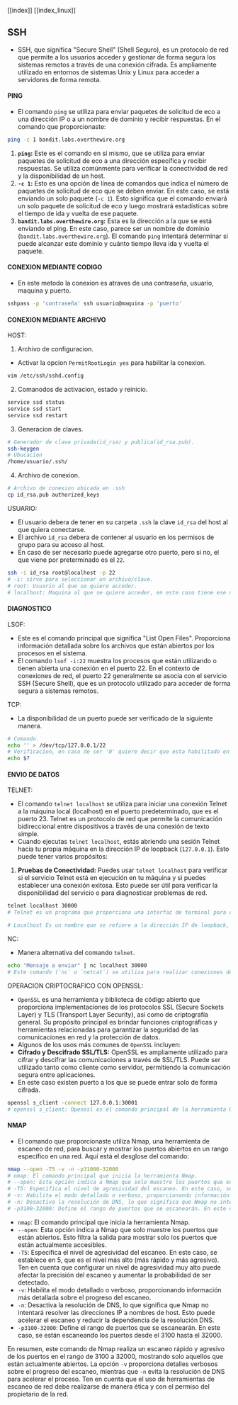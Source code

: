 [[index]]
[[index_linux]]

## SSH
- SSH, que significa "Secure Shell" (Shell Seguro), es un protocolo de red que permite a los usuarios acceder y gestionar de forma segura los sistemas remotos a través de una conexión cifrada. Es ampliamente utilizado en entornos de sistemas Unix y Linux para acceder a servidores de forma remota.


#### **PING**
- El comando `ping` se utiliza para enviar paquetes de solicitud de eco a una dirección IP o a un nombre de dominio y recibir respuestas. En el comando que proporcionaste:
```bash
ping -c 1 bandit.labs.overthewire.org
```
1. **`ping`:** Este es el comando en sí mismo, que se utiliza para enviar paquetes de solicitud de eco a una dirección específica y recibir respuestas. Se utiliza comúnmente para verificar la conectividad de red y la disponibilidad de un host.
2. **`-c 1`:** Esto es una opción de línea de comandos que indica el número de paquetes de solicitud de eco que se deben enviar. En este caso, se está enviando un solo paquete (`-c 1`). Esto significa que el comando enviará un solo paquete de solicitud de eco y luego mostrará estadísticas sobre el tiempo de ida y vuelta de ese paquete.
3. **`bandit.labs.overthewire.org`:** Esta es la dirección a la que se está enviando el ping. En este caso, parece ser un nombre de dominio (`bandit.labs.overthewire.org`). El comando `ping` intentará determinar si puede alcanzar este dominio y cuánto tiempo lleva ida y vuelta el paquete.


#### **CONEXION MEDIANTE CODIGO**
- En este metodo la conexion es atraves de una contraseña, usuario, maquina y puerto. 
```bash
sshpass -p 'contraseña' ssh usuario@maquina -p 'puerto'
```


#### **CONEXION MEDIANTE ARCHIVO**

HOST:
1. Archivo de configuracion.
- Activar la opcion `PermitRootLogin yes` para habilitar la conexion.
```bash
vim /etc/ssh/sshd.config
``` 
2. Comanodos de activacion, estado y reinicio. 
```bash
service ssd status
service ssd start
service ssd restart
``` 
3. Generacion de claves.
```bash
# Generador de clave privada(id_rsa) y publica(id_rsa.pub).
ssh-keygen
# Ubucacion
/home/usuario/.ssh/
```
4. Archivo de conexion.
```bash
# Archivo de conexion ubicada en .ssh
cp id_rsa.pub authorized_keys
```


USUARIO:
- El usuario debera de tener en su carpeta `.ssh` la clave `id_rsa` del host al que quiera conectarse.
- El archivo `id_rsa` debera de contener al usuario en los permisos de grupo para su acceso al host.
- En caso de ser necesario puede agregarse otro puerto, pero si no, el que viene por preterminado es el `22`.
```bash
ssh -i id_rsa root@localhost -p 22
# -i: sirve para seleccionar un archivo/clave.
# root: Usuario al que se quiere acceder.
# localhost: Maquina al que se quiere acceder, en este caso tiene ese nombre debido a que ya se esta dentro de la misma.
``` 



#### **DIAGNOSTICO**

LSOF:
- Este es el comando principal que significa "List Open Files". Proporciona información detallada sobre los archivos que están abiertos por los procesos en el sistema.
- El comando `lsof -i:22` muestra los procesos que están utilizando o tienen abierta una conexión en el puerto 22. En el contexto de conexiones de red, el puerto 22 generalmente se asocia con el servicio SSH (Secure Shell), que es un protocolo utilizado para acceder de forma segura a sistemas remotos.

TCP:
- La disponibilidad de un puerto puede ser verificado de la siguiente manera.
```bash
# Comando. 
echo '' > /dev/tcp/127.0.0.1/22
# Verificacion, en caso de ser '0' quiere decir que esta habilitado en caso contrario sera un '1'.
echo $?
```


#### **ENVIO DE DATOS**

TELNET:
- El comando `telnet localhost` se utiliza para iniciar una conexión Telnet a la máquina local (localhost) en el puerto predeterminado, que es el puerto 23. Telnet es un protocolo de red que permite la comunicación bidireccional entre dispositivos a través de una conexión de texto simple.
- Cuando ejecutas `telnet localhost`, estás abriendo una sesión Telnet hacia tu propia máquina en la dirección IP de loopback (`127.0.0.1`). Esto puede tener varios propósitos:
1. **Pruebas de Conectividad:** Puedes usar `telnet localhost` para verificar si el servicio Telnet está en ejecución en tu máquina y si puedes establecer una conexión exitosa. Esto puede ser útil para verificar la disponibilidad del servicio o para diagnosticar problemas de red.
```bash 
telnet localhost 30000
# Telnet es un programa que proporciona una interfaz de terminal para conectarse a servidores utilizando el protocolo Telnet. Se utiliza para establecer conexiones con otros sistemas en la red.

# Localhost Es un nombre que se refiere a la dirección IP de loopback, que es `127.0.0.1`. En este contexto, significa que estás intentando conectarte a un servidor que se ejecuta en tu propia máquina.
```

NC:
- Manera alternativa del comando `telnet`.
```bash
echo "Mensaje a enviar" | nc localhost 30000
# Este comando (`nc` o `netcat`) se utiliza para realizar conexiones de red. En este caso, está intentando establecer una conexión TCP con el servidor en el localhost (127.0.0.1) en el puerto 30000.
```

OPERACION CRIPTOCRAFICO CON OPENSSL:
- `OpenSSL` es una herramienta y biblioteca de código abierto que proporciona implementaciones de los protocolos SSL (Secure Sockets Layer) y TLS (Transport Layer Security), así como de criptografía general. Su propósito principal es brindar funciones criptográficas y herramientas relacionadas para garantizar la seguridad de las comunicaciones en red y la protección de datos.
- Algunos de los usos más comunes de `OpenSSL` incluyen:
- **Cifrado y Descifrado SSL/TLS:** OpenSSL es ampliamente utilizado para cifrar y descifrar las comunicaciones a través de SSL/TLS. Puede ser utilizado tanto como cliente como servidor, permitiendo la comunicación segura entre aplicaciones.
- En este caso existen puerto a los que se puede entrar solo de forma cifrada.
```bash
openssl s_client -connect 127.0.0.1:30001
# openssl s_client: Openssl es el comando principal de la herramienta OpenSSL, y `s_client` es una subcomando específica para actuar como un cliente SSL/TLS. Este subcomando permite realizar conexiones SSL/TLS y mostrar información detallada sobre la conexión.
```


#### **NMAP**
- El comando que proporcionaste utiliza Nmap, una herramienta de escaneo de red, para buscar y mostrar los puertos abiertos en un rango específico en una red. Aquí está el desglose del comando:
```bash
nmap --open -T5 -v -n -p31000-32000
# nmap: El comando principal que inicia la herramienta Nmap.
# --open: Esta opción indica a Nmap que solo muestre los puertos que están abiertos. Esto filtra la salida para mostrar solo los puertos que están actualmente accesibles.
# -T5: Especifica el nivel de agresividad del escaneo. En este caso, se establece en 5, que es el nivel más alto (más rápido y más agresivo). Ten en cuenta que configurar un nivel de agresividad muy alto puede afectar la precisión del escaneo y aumentar la probabilidad de ser detectado.
# -v: Habilita el modo detallado o verboso, proporcionando información más detallada sobre el progreso del escaneo.
# -n: Desactiva la resolución de DNS, lo que significa que Nmap no intentará resolver las direcciones IP a nombres de host. Esto puede acelerar el escaneo y reducir la dependencia de la resolución DNS.
# -p3100-32000: Define el rango de puertos que se escanearán. En este caso, se están escaneando los puertos desde el 3100 hasta el 32000.
```
- `nmap`: El comando principal que inicia la herramienta Nmap.
- `--open`: Esta opción indica a Nmap que solo muestre los puertos que están abiertos. Esto filtra la salida para mostrar solo los puertos que están actualmente accesibles.
- `-T5`: Especifica el nivel de agresividad del escaneo. En este caso, se establece en 5, que es el nivel más alto (más rápido y más agresivo). Ten en cuenta que configurar un nivel de agresividad muy alto puede afectar la precisión del escaneo y aumentar la probabilidad de ser detectado.
- `-v`: Habilita el modo detallado o verboso, proporcionando información más detallada sobre el progreso del escaneo.
- `-n`: Desactiva la resolución de DNS, lo que significa que Nmap no intentará resolver las direcciones IP a nombres de host. Esto puede acelerar el escaneo y reducir la dependencia de la resolución DNS.
- `-p3100-32000`: Define el rango de puertos que se escanearán. En este caso, se están escaneando los puertos desde el 3100 hasta el 32000.

En resumen, este comando de Nmap realiza un escaneo rápido y agresivo de los puertos en el rango de 3100 a 32000, mostrando solo aquellos que están actualmente abiertos. La opción `-v` proporciona detalles verbosos sobre el progreso del escaneo, mientras que `-n` evita la resolución de DNS para acelerar el proceso. Ten en cuenta que el uso de herramientas de escaneo de red debe realizarse de manera ética y con el permiso del propietario de la red.






